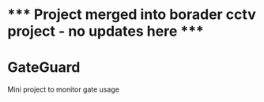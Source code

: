# *** Project merged into borader cctv project - no updates here ***

# GateGuard
Mini project to monitor gate usage
